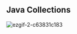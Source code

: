 ## Java Collections

![ezgif-2-c63831c183](https://user-images.githubusercontent.com/102997226/236901658-7a9b77ff-a4e0-43c0-bd71-b01a399f5268.jpg)
